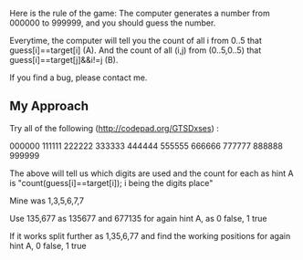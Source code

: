 Here is the rule of the game: The computer generates a number from 000000 to 999999, and you should guess the number.

Everytime, the computer will tell you the count of all i from 0..5 that guess[i]==target[i] (A). And the count of all (i,j) from (0..5,0..5) that guess[i]==target[j]&&i!=j (B).

If you find a bug, please contact me. 


My Approach
-----------

Try all of the following (http://codepad.org/GTSDxses) : 

000000
111111
222222
333333
444444
555555
666666
777777
888888
999999

The above will tell us which digits are used and the count for each as hint A is "count(guess[i]==target[i]); i being the digits place"

Mine was 1,3,5,6,7,7

Use 135,677 as 135677 and 677135 for again hint A, as 0 false, 1 true

If it works split further as 1,35,6,77 and find the working positions for again hint A, 0 false, 1 true
